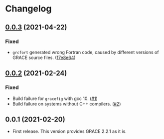 # Changelog

<a name="0.0.3"></a>
## [0.0.3] (2021-04-22)
### Fixed
- `grcfort` generated wrong Fortran code, caused by different versions of GRACE source files.
  ([17e8e64](https://github.com/tueda/python-grace/commit/17e8e6487e017172d91d14a5e7d1add64e9f3a08))

<a name="0.0.2"></a>
## [0.0.2] (2021-02-24)
### Fixed
- Build failure for `gracefig` with gcc 10.
  ([#1](https://github.com/tueda/python-grace/issues/1))
- Build failure on systems without C++ compilers.
  ([#2](https://github.com/tueda/python-grace/issues/2))

<a name="0.0.1"></a>
## 0.0.1 (2021-02-20)
- First release. This version provides GRACE 2.2.1 as it is.

[0.0.3]: https://github.com/tueda/python-grace/compare/0.0.2...0.0.3
[0.0.2]: https://github.com/tueda/python-grace/compare/0.0.1...0.0.2
